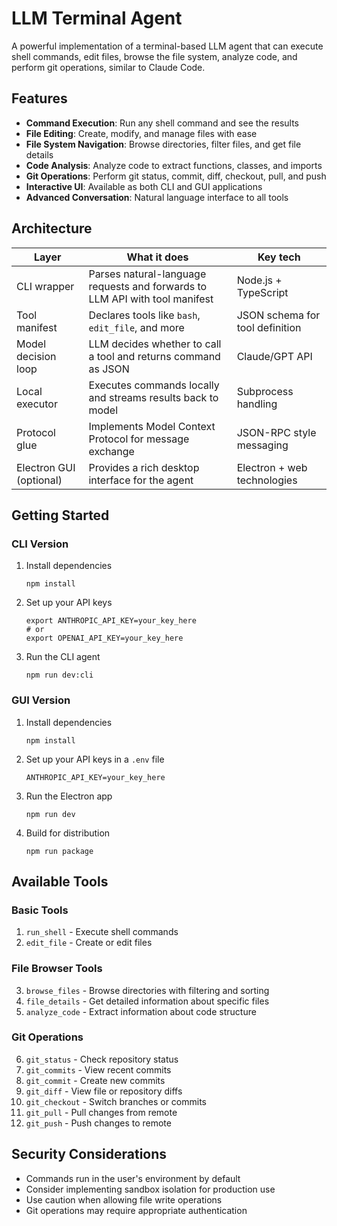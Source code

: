 # LLM Terminal Agent

A powerful implementation of a terminal-based LLM agent that can execute shell commands, edit files, browse the file system, analyze code, and perform git operations, similar to Claude Code.

## Features

- **Command Execution**: Run any shell command and see the results
- **File Editing**: Create, modify, and manage files with ease
- **File System Navigation**: Browse directories, filter files, and get file details
- **Code Analysis**: Analyze code to extract functions, classes, and imports
- **Git Operations**: Perform git status, commit, diff, checkout, pull, and push
- **Interactive UI**: Available as both CLI and GUI applications
- **Advanced Conversation**: Natural language interface to all tools

## Architecture

| Layer                  | What it does                                                                | Key tech                       |
|------------------------|-----------------------------------------------------------------------------|--------------------------------|
| CLI wrapper            | Parses natural-language requests and forwards to LLM API with tool manifest | Node.js + TypeScript           |
| Tool manifest          | Declares tools like `bash`, `edit_file`, and more                           | JSON schema for tool definition|
| Model decision loop    | LLM decides whether to call a tool and returns command as JSON              | Claude/GPT API                 |
| Local executor         | Executes commands locally and streams results back to model                 | Subprocess handling            |
| Protocol glue          | Implements Model Context Protocol for message exchange                      | JSON-RPC style messaging       |
| Electron GUI (optional)| Provides a rich desktop interface for the agent                            | Electron + web technologies    |

## Getting Started

### CLI Version

1. Install dependencies
   ```
   npm install
   ```

2. Set up your API keys
   ```
   export ANTHROPIC_API_KEY=your_key_here
   # or
   export OPENAI_API_KEY=your_key_here
   ```

3. Run the CLI agent
   ```
   npm run dev:cli
   ```

### GUI Version

1. Install dependencies
   ```
   npm install
   ```

2. Set up your API keys in a `.env` file
   ```
   ANTHROPIC_API_KEY=your_key_here
   ```

3. Run the Electron app
   ```
   npm run dev
   ```

4. Build for distribution
   ```
   npm run package
   ```

## Available Tools

### Basic Tools
1. `run_shell` - Execute shell commands
2. `edit_file` - Create or edit files

### File Browser Tools
3. `browse_files` - Browse directories with filtering and sorting
4. `file_details` - Get detailed information about specific files
5. `analyze_code` - Extract information about code structure

### Git Operations
6. `git_status` - Check repository status
7. `git_commits` - View recent commits
8. `git_commit` - Create new commits
9. `git_diff` - View file or repository diffs
10. `git_checkout` - Switch branches or commits
11. `git_pull` - Pull changes from remote
12. `git_push` - Push changes to remote

## Security Considerations

- Commands run in the user's environment by default
- Consider implementing sandbox isolation for production use
- Use caution when allowing file write operations
- Git operations may require appropriate authentication